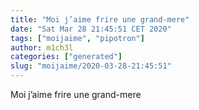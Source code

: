 ```yaml
---
title: "Moi j’aime frire une grand-mere"
date: "Sat Mar 28 21:45:51 CET 2020"
tags: ["moijaime", "pipotron"]
author: m1ch3l
categories: ["generated"]
slug: "moijaime/2020-03-28-21:45:51"
---
```


Moi j’aime frire une grand-mere
